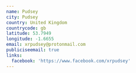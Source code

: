 ```yaml
---
name: Pudsey
city: Pudsey
country: United Kingdom
countrycode: gb
latitude: 53.7949
longitude: -1.6655
email: xrpudsey@protonmail.com
publiciseemail: true
links:
  facebook: 'https://www.facebook.com/xrpudsey'
---
```


